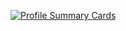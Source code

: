 [![Profile Summary Cards](https://github-profile-summary-cards.vercel.app/api/cards/profile-details?username=MilagrosMarin&theme=default)](https://github.com/vn7n24fzkq/github-profile-summary-cards)
